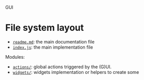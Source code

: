 GUI





# File system layout

- [`readme.md`](./readme.md): the main documentation file
- [`index.js`](./index.js): the main implementation file

Modules: 

- [`actions/`](./actions/): global actions triggered by the (G)UI.
- [`widgets/`](./widgets/): widgets implementation or helpers to create some

